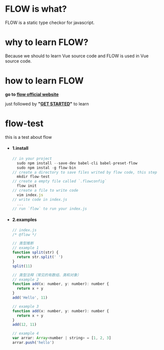 <!--
 * @Author: Wy
 * @LastEditors: Wy
 * @Description: 
 * @Date: 2019-03-20 15:59:30
 * @LastEditTime: 2019-03-20 16:47:39
 -->
# FLOW is what?

FLOW is a static type checkor for javascript. 

# why to learn FLOW?

Because we should to learn Vue source code and FLOW is used in Vue source code.

# how to learn FLOW

**go to [flow official website](http://jianshu.com)**

just followed by **"[GET STARTED](https://flow.org/en/docs/getting-started/)"** to learn

# flow-test
this is a  test about flow
- #### 1.install 
  ```javascript
  // in your project
    sudo npm install --save-dev babel-cli babel-preset-flow
    sudo npm instal -g flow-bin
  // create a directory to save files writed by flow code, this step is not necessary
    mkdir flow-test
  // create a empty file called `.flowconfig` 
    flow init
  // create a file to write code 
    vim index.js
  // write code in index.js
    ...
  // run `flow` to run your index.js
  
  ``` 
- #### 2.examples
  
  ``` javascript
  // index.js
  /* @flow */

  // 类型推断
  // example 1
  function split(str) {
    return str.split(' ')
  }
  split(11)

  // 类型注释（常见的有数组、类和对象）
  // example 2
  function add(x: number, y: number): number {
    return x + y
  }
  add('Hello', 11)

  // example 3
  function add(x: number, y: number): number {
    return x + y
  }
  add(12, 11)

  // example 4
  var arrar: Array<number | string> = [1, 2, 3]
  arrar.push('hello')
  ```